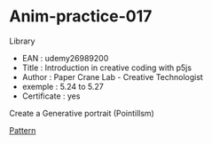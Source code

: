 # Anim-practice-017

Library 
- EAN : udemy26989200
- Title : Introduction in creative coding with p5js
- Author : Paper Crane Lab - Creative Technologist
- exemple : 5.24 to 5.27
- Certificate : yes

Create a Generative portrait (Pointillsm)

[Pattern](../processing/library/udemy26989200/017.html)
